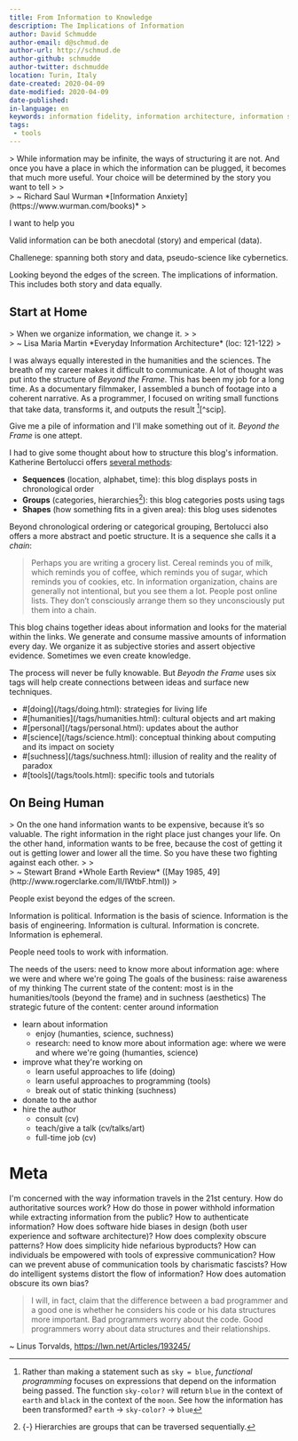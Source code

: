 ```yaml
---
title: From Information to Knowledge
description: The Implications of Information
author: David Schmudde
author-email: d@schmud.de
author-url: http://schmud.de
author-github: schmudde
author-twitter: dschmudde
location: Turin, Italy
date-created: 2020-04-09
date-modified: 2020-04-09
date-published:
in-language: en
keywords: information fidelity, information architecture, information science, informatics, computer science
tags:
 - tools
---
```


<div class="epigraph">
> While information may be infinite, the ways of structuring it are not. And once you have a place in which the information can be plugged, it becomes that much more useful. Your choice will be determined by the story you want to tell
>
> <footer>
> ~ Richard Saul Wurman *[Information Anxiety](https://www.wurman.com/books)*
> </footer>
</div>

I want to help you

Valid information can be both anecdotal (story) and emperical (data).

Challenege: spanning both story and data, pseudo-science like cybernetics.

Looking beyond the edges of the screen. The implications of information. This includes both story and data equally.

## Start at Home

<div class="epigraph">
>  When we organize information, we change it.
>
> <footer>
> ~ Lisa Maria Martin *Everyday Information Architecture* (loc: 121-122)
> </footer>
</div>

I was always equally interested in the humanities and the sciences. The breath of my career makes it difficult to communicate. A lot of thought was put into the structure of *Beyond the Frame*. This has been my job for a long time. As a documentary filmmaker, I assembled a bunch of footage into a coherent narrative. As a programmer, I focused on writing small functions that take data, transforms it, and outputs the result [^functional][^scip].

[^functional]: Rather than making a statement such as `sky = blue`, *functional programming* focuses on expressions that depend on the information being passed. The function `sky-color?` will return `blue` in the context of `earth` and `black` in the context of the `moon`. See how the information has been transformed? `earth` &rarr; `sky-color?` &rarr; `blue`
[^sicp]: *[A programming language is] a framework within which we organize our ideas about processes. The language provides [means] for combining simple ideas to form more complex ideas.* ~ *[Structure and Interpretation of Computer Programs](https://mitpress.mit.edu/sites/default/files/sicp/full-text/book/book-Z-H-10.html#%_sec_1.1)*

Give me a pile of information and I'll make something out of it. *Beyond the Frame* is one attept.

I had to give some thought about how to structure this blog's information. Katherine Bertolucci offers [several methods](http://www.isisinform.com/unlatched-richard-saul-wurman%E2%80%99s-theory-of-limitations/):

- **Sequences** (location, alphabet, time): this blog displays posts in chronological order
- **Groups** (categories, hierarchies[^hierarchy]): this blog categories posts using tags
- **Shapes** (how something fits in a given area): this blog uses sidenotes

[^hierarchy]: {-} Hierarchies are groups that can be traversed sequentially.

Beyond chronological ordering or categorical grouping, Bertolucci also offers a more abstract and poetic structure. It is a sequence she calls it a *chain*:

> Perhaps you are writing a grocery list. Cereal reminds you of milk, which reminds you of coffee, which reminds you of sugar, which reminds you of cookies, etc. In information organization, chains are generally not intentional, but you see them a lot. People post online lists.  They don’t consciously arrange them so they unconsciously put them into a chain.

This blog chains together ideas about information and looks for the material within the links. We generate and consume massive amounts of information every day. We organize it as subjective stories and assert objective evidence. Sometimes we even create knowledge.

The process will never be fully knowable. But *Beyodn the Frame* uses six tags will help create connections between ideas and surface new techniques.

<ul class="fa-ul">
    <li><i class="fa-li fa fa-tag"></i>#[doing](/tags/doing.html): strategies for living life</li>
    <li><i class="fa-li fa fa-tag"></i>#[humanities](/tags/humanities.html): cultural objects and art making</li>
    <li><i class="fa-li fa fa-tag"></i>#[personal](/tags/personal.html): updates about the author</li>
    <li><i class="fa-li fa fa-tag"></i>#[science](/tags/science.html): conceptual thinking about computing and its impact on society</li>
    <li><i class="fa-li fa fa-tag"></i>#[suchness](/tags/suchness.html): illusion of reality and the reality of paradox</li>
    <li><i class="fa-li fa fa-tag"></i>#[tools](/tags/tools.html): specific tools and tutorials</li>
</ul>

## On Being Human

<div class="epigraph">
> On the one hand information wants to be expensive, because it’s so valuable. The right information in the right place just changes your life. On the other hand, information wants to be free, because the cost of getting it out is getting lower and lower all the time. So you have these two fighting against each other.
>
> <footer>
> ~ Stewart Brand *Whole Earth Review* ([May 1985, 49](http://www.rogerclarke.com/II/IWtbF.html))
> </footer>
</div>

People exist beyond the edges of the screen.


Information is political. Information is the basis of science. Information is the basis of engineering. Information is cultural. Information is concrete. Information is ephemeral.

People need tools to work with information.

The needs of the users: need to know more about information age: where we were and where we're going
The goals of the business: raise awareness of my thinking
The current state of the content: most is in the humanities/tools (beyond the frame) and in suchness (aesthetics)
The strategic future of the content: center around information


- learn about information
    - enjoy (humanties, science, suchness)
    - research: need to know more about information age: where we were and where we're going (humanties, science)
- improve what they're working on
    - learn useful approaches to life (doing)
    - learn useful approaches to programming (tools)
    - break out of static thinking (suchness)
- donate to the author
- hire the author
    - consult (cv)
    - teach/give a talk (cv/talks/art)
    - full-time job (cv)

# Meta

I'm concerned with the way information travels in the 21st century. How do authoritative sources work? How do those in power withhold information while extracting information from the public? How to authenticate information? How does software hide biases in design (both user experience and software architecture)? How does complexity obscure patterns? How does simplicity hide nefarious byproducts? How can individuals be empowered with tools of expressive communication? How can we prevent abuse of communication tools by charismatic fascists? How do intelligent systems distort the flow of information? How does automation obscure its own bias?

> I will, in fact, claim that the difference between a bad programmer and a good one is whether he considers his code or his data structures more important. Bad programmers worry about the code. Good programmers worry about data structures and their relationships.

~ Linus Torvalds, https://lwn.net/Articles/193245/
